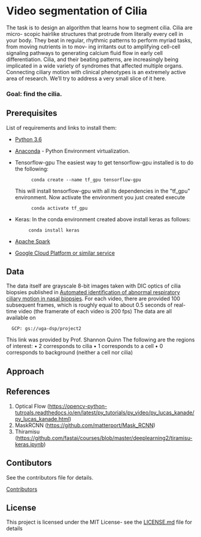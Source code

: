 
# Video segmentation of Cilia

The task is to design an algorithm that learns how to segment cilia. Cilia are micro-
scopic hairlike structures that protrude from literally every cell in your body. They beat
in regular, rhythmic patterns to perform myriad tasks, from moving nutrients in to mov-
ing irritants out to amplifying cell-cell signaling pathways to generating calcium fluid
flow in early cell differentiation. Cilia, and their beating patterns, are increasingly being
implicated in a wide variety of syndromes that affected multiple organs.
Connecting ciliary motion with clinical phenotypes is an extremely active area of research.
We’ll try to address a very small slice of it here. 

### Goal: find the cilia.

## Prerequisites

List of requirements and links to install them:

- [Python 3.6](https://www.python.org/downloads/release/python-360/)
- [Anaconda](https://www.anaconda.com/) - Python Environment virtualization.
- Tensorflow-gpu The easiest way to get tensorflow-gpu installed is to do the following:

            conda create --name tf_gpu tensorflow-gpu 
   This will install tensorflow-gpu with all its dependencies in the "tf_gpu" environment. Now activate the environment you just created execute
   
            conda activate tf_gpu
 - Keras: In the conda environment created above install keras as follows:
  
            conda install keras
    
      
    
- [Apache Spark](https://spark.apache.org/downloads.html)
- [Google Cloud Platform or similar service](https://cloud.google.com/docs/)

## Data
The data itself are grayscale 8-bit images taken with DIC optics of cilia biopsies published in [Automated identification of abnormal respiratory ciliary motion in nasal biopsies](http://stm.sciencemag.org/content/7/299/299ra124). For each video, there are provided 100 subsequent frames, which is roughly equal to about 0.5 seconds of real-time video (the framerate of each video is 200 fps)
The data are all available on 

      GCP: gs://uga-dsp/project2
This link was provided by Prof. Shannon Quinn
The following are the regions of interest:
• 2 corresponds to cilia 
• 1 corresponds to a cell
• 0 corresponds to background (neither a cell nor cilia)

## Approach 

## References
1. Optical Flow (https://opencv-python-tutroals.readthedocs.io/en/latest/py_tutorials/py_video/py_lucas_kanade/py_lucas_kanade.html)
2. MaskRCNN (https://github.com/matterport/Mask_RCNN)
3. Thiramisu (https://github.com/fastai/courses/blob/master/deeplearning2/tiramisu-keras.ipynb)

## Contibutors
See the contributors file for details. 

[Contributors](https://github.com/dsp-uga/team-cragg/blob/develop/Contributors.md)

## License
This project is licensed under the MIT License- see the [LICENSE.md](https://github.com/dsp-uga/team-cragg/blob/master/LICENSE) file for details
